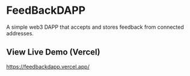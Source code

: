 # FeedBackDAPP
A simple web3 DAPP that accepts and stores feedback from connected addresses.

## View Live Demo (Vercel)

https://feedbackdapp.vercel.app/
